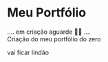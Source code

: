 # <strong>Meu Portfólio</strong>
.... em criação aguarde 🐱‍💻 ....</br>
Criação do meu portfólio do zero

vai ficar lindão
